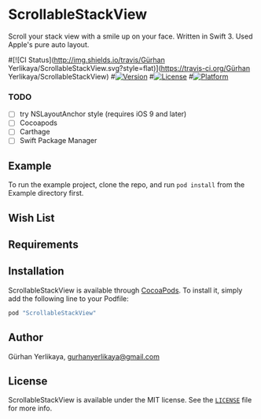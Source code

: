 # ScrollableStackView

Scroll your stack view with a smile up on your face. Written in Swift 3. Used Apple's pure auto layout.


#[![CI Status](http://img.shields.io/travis/Gürhan Yerlikaya/ScrollableStackView.svg?style=flat)](https://travis-ci.org/Gürhan Yerlikaya/ScrollableStackView)
#[![Version](https://img.shields.io/cocoapods/v/ScrollableStackView.svg?style=flat)](http://cocoapods.org/pods/ScrollableStackView)
#[![License](https://img.shields.io/cocoapods/l/ScrollableStackView.svg?style=flat)](http://cocoapods.org/pods/ScrollableStackView)
#[![Platform](https://img.shields.io/cocoapods/p/ScrollableStackView.svg?style=flat)](http://cocoapods.org/pods/ScrollableStackView)


### TODO

- [ ] try NSLayoutAnchor style (requires iOS 9 and later)
- [ ] Cocoapods
- [ ] Carthage
- [ ] Swift Package Manager

## Example

To run the example project, clone the repo, and run `pod install` from the Example directory first.

## Wish List 

## Requirements

## Installation

ScrollableStackView is available through [CocoaPods](http://cocoapods.org). To install
it, simply add the following line to your Podfile:

```ruby
pod "ScrollableStackView"
```

## Author

Gürhan Yerlikaya, gurhanyerlikaya@gmail.com

## License

ScrollableStackView is available under the MIT license. See the [`LICENSE`](LICENSE) file for more info.

